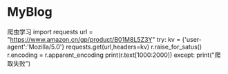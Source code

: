 # MyBlog
爬虫学习
import requests
url = "https://www.amazon.cn/gp/product/B01M8L5Z3Y"
try:
    kv = {'user-agent':'Mozilla/5.0'}
    requests.get(url,headers=kv)
    r.raise_for_satus()
    r.encoding = r.apparent_encoding
    print(r.text[1000:2000])
except:
    print("爬取失败")

